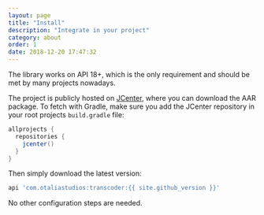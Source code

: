 ```yaml
---
layout: page
title: "Install"
description: "Integrate in your project"
category: about
order: 1
date: 2018-12-20 17:47:32
---
```


The library works on API 18+, which is the only requirement and should be met by many projects nowadays.

The project is publicly hosted on [JCenter](https://bintray.com/natario/android/Transcoder), where you
can download the AAR package. To fetch with Gradle, make sure you add the JCenter repository in your root projects `build.gradle` file:

```groovy
allprojects {
  repositories {
    jcenter()
  }
}
```

Then simply download the latest version:

```groovy
api 'com.otaliastudios:transcoder:{{ site.github_version }}'
```

No other configuration steps are needed.